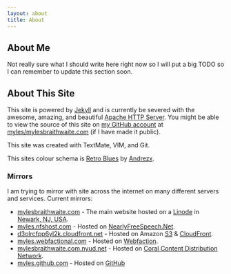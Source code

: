 ```yaml
---
layout: about
title: About
---
```


## About Me

Not really sure what I should write here right now so I will put a big TODO so I can remember to update this section soon.

## About This Site

This site is powered by [Jekyll](http://jekyllrb.com/ "Jekyll - Transform your text into a monster") and is currently be severed with the awesome, amazing, and beautiful [Apache HTTP Server](http://httpd.apache.org/ "Apache HTTP Server - The Number One HTTP Server On The Internet"). You might be able to view the source of this site on [my GitHub account](http://github.com/myles "Myles Braithwaite's GitHub Profile") at [myles/mylesbraithwaite.com](http://github.com/myles/mylesbraithwaite.com) (if I have made it public).

This site was created with TextMate, VIM, and Git.

This sites colour schema is [Retro Blues](http://kuler.adobe.com/#themeID/1153379) by [Andrezx](http://kuler.adobe.com/#themes/search?term=userId%3A411194).

### Mirrors

I am trying to mirror with site across the internet on many different servers and services. Current mirrors:

* [mylesbraithwaite.com](http://mylesbraithwaite.com/) - The main website hosted on a [Linode](http://linode.com/) in [Newark, NJ, USA](http://goo.gl/maps/sE6t "Google Map of Newark, New Jersey").
* [myles.nfshost.com](http://myles.nfshost.com/) - Hosted on  [NearlyFreeSpeech.Net](https://www.nearlyfreespeech.net/).
* [d3olrcfpp6yl2k.cloudfront.net](http://d3olrcfpp6yl2k.cloudfront.net/index.html) - Hosted on Amazon [S3](http://aws.amazon.com/s3/ "Amazon Web Service S3") & [CloudFront](http://aws.amazon.com/cloudfront/ "Amazon Web Service CloudFront").
* [myles.webfactional.com](http://myles.webfactional.com/) - Hosted on [Webfaction](http://webfaction.com/).
* [mylesbraithwaite.com.nyud.net](http://mylesbraithwaite.com.nyud.net/index.html) - Hosted on [Coral Content Distribution Network](http://www.coralcdn.org/).
* [myles.github.com](http://myles.github.com/index.html) - Hosted on [GitHub](http://github.com/)


